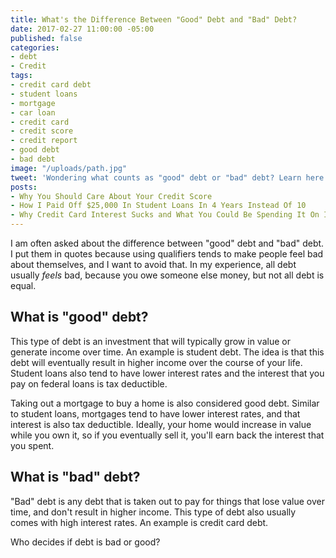 ```yaml
---
title: What's the Difference Between "Good" Debt and "Bad" Debt?
date: 2017-02-27 11:00:00 -05:00
published: false
categories:
- debt
- Credit
tags:
- credit card debt
- student loans
- mortgage
- car loan
- credit card
- credit score
- credit report
- good debt
- bad debt
image: "/uploads/path.jpg"
tweet: 'Wondering what counts as "good" debt or "bad" debt? Learn here! #debt'
posts:
- Why You Should Care About Your Credit Score
- How I Paid Off $25,000 In Student Loans In 4 Years Instead Of 10
- Why Credit Card Interest Sucks and What You Could Be Spending It On Instead
---
```


I am often asked about the difference between "good" debt and "bad" debt. I put them in quotes because using qualifiers tends to make people feel bad about themselves, and I want to avoid that.  In my experience, all debt usually *feels* bad, because you owe someone else money, but not all debt is equal.

## What is "good" debt?

This type of debt is an investment that will typically grow in value or generate income over time. An example is student debt. The idea is that this debt will eventually result in higher income over the course of your life. Student loans also tend to have lower interest rates and the interest that you pay on federal loans is tax deductible. 

Taking out a mortgage to buy a home is also considered good debt. Similar to student loans, mortgages tend to have lower interest rates, and that interest is also tax deductible. Ideally, your home would increase in value while you own it, so if you eventually sell it, you'll earn back the interest that you spent.

## What is "bad" debt?

"Bad" debt is any debt that is taken out to pay for things that lose value over time, and don't result in higher income. This type of debt also usually comes with high interest rates. An example is credit card debt. 

Who decides if debt is bad or good?